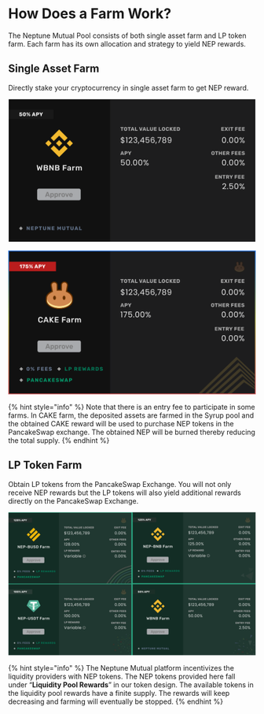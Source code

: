 # How Does a Farm Work?

The Neptune Mutual Pool consists of both single asset farm and LP token farm. Each farm has its own allocation and strategy to yield NEP rewards. 

## Single Asset Farm

Directly stake your cryptocurrency in single asset farm to get NEP reward.

![](../../.gitbook/assets/wbnb-farming.png)

![](../../.gitbook/assets/cake-farming.png)

{% hint style="info" %}
Note that there is an entry fee to participate in some farms. In CAKE farm, the deposited assets are farmed in the Syrup pool and the obtained CAKE reward will be used to purchase NEP tokens in the PancakeSwap exchange. The obtained NEP will be burned thereby reducing the total supply.
{% endhint %}

## LP Token Farm

Obtain LP tokens from the PancakeSwap Exchange. You will not only receive NEP rewards but the LP tokens will also yield additional rewards directly on the PancakeSwap Exchange. 

![](../../.gitbook/assets/lp-farming%20%283%29.png)

{% hint style="info" %}
The Neptune Mutual platform incentivizes the liquidity providers with NEP tokens. The NEP tokens provided here fall under “**Liquidity Pool Rewards**” in our token design. The available tokens in the liquidity pool rewards have a finite supply. The rewards will keep decreasing and farming will eventually be stopped.
{% endhint %}





